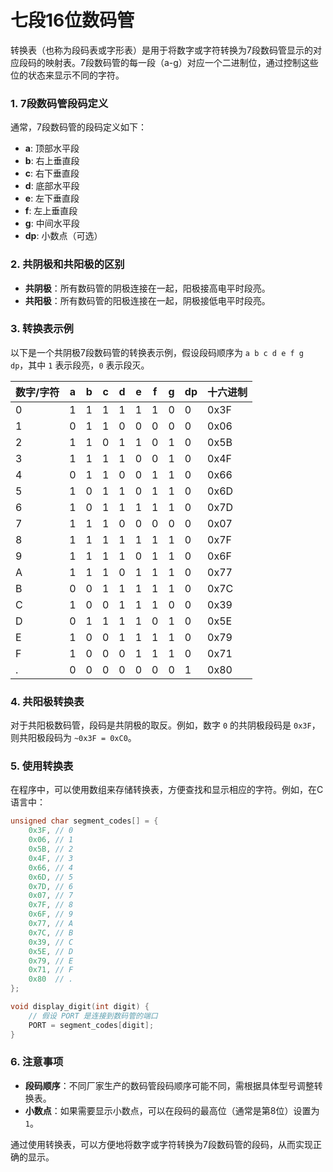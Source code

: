 # 七段16位数码管



转换表（也称为段码表或字形表）是用于将数字或字符转换为7段数码管显示的对应段码的映射表。7段数码管的每一段（a-g）对应一个二进制位，通过控制这些位的状态来显示不同的字符。

### 1. 7段数码管段码定义

通常，7段数码管的段码定义如下：

- **a**: 顶部水平段
- **b**: 右上垂直段
- **c**: 右下垂直段
- **d**: 底部水平段
- **e**: 左下垂直段
- **f**: 左上垂直段
- **g**: 中间水平段
- **dp**: 小数点（可选）

### 2. 共阴极和共阳极的区别

- **共阴极**：所有数码管的阴极连接在一起，阳极接高电平时段亮。
- **共阳极**：所有数码管的阳极连接在一起，阴极接低电平时段亮。

### 3. 转换表示例

以下是一个共阴极7段数码管的转换表示例，假设段码顺序为 `a b c d e f g dp`，其中 `1` 表示段亮，`0` 表示段灭。

| 数字/字符 | a | b | c | d | e | f | g | dp | 十六进制 |
|-----------|---|---|---|---|---|---|---|---|----------|
| 0         | 1 | 1 | 1 | 1 | 1 | 1 | 0 | 0 | 0x3F     |
| 1         | 0 | 1 | 1 | 0 | 0 | 0 | 0 | 0 | 0x06     |
| 2         | 1 | 1 | 0 | 1 | 1 | 0 | 1 | 0 | 0x5B     |
| 3         | 1 | 1 | 1 | 1 | 0 | 0 | 1 | 0 | 0x4F     |
| 4         | 0 | 1 | 1 | 0 | 0 | 1 | 1 | 0 | 0x66     |
| 5         | 1 | 0 | 1 | 1 | 0 | 1 | 1 | 0 | 0x6D     |
| 6         | 1 | 0 | 1 | 1 | 1 | 1 | 1 | 0 | 0x7D     |
| 7         | 1 | 1 | 1 | 0 | 0 | 0 | 0 | 0 | 0x07     |
| 8         | 1 | 1 | 1 | 1 | 1 | 1 | 1 | 0 | 0x7F     |
| 9         | 1 | 1 | 1 | 1 | 0 | 1 | 1 | 0 | 0x6F     |
| A         | 1 | 1 | 1 | 0 | 1 | 1 | 1 | 0 | 0x77     |
| B         | 0 | 0 | 1 | 1 | 1 | 1 | 1 | 0 | 0x7C     |
| C         | 1 | 0 | 0 | 1 | 1 | 1 | 0 | 0 | 0x39     |
| D         | 0 | 1 | 1 | 1 | 1 | 0 | 1 | 0 | 0x5E     |
| E         | 1 | 0 | 0 | 1 | 1 | 1 | 1 | 0 | 0x79     |
| F         | 1 | 0 | 0 | 0 | 1 | 1 | 1 | 0 | 0x71     |
| .         | 0 | 0 | 0 | 0 | 0 | 0 | 0 | 1 | 0x80     |

### 4. 共阳极转换表

对于共阳极数码管，段码是共阴极的取反。例如，数字 `0` 的共阴极段码是 `0x3F`，则共阳极段码为 `~0x3F = 0xC0`。

### 5. 使用转换表

在程序中，可以使用数组来存储转换表，方便查找和显示相应的字符。例如，在C语言中：

```c
unsigned char segment_codes[] = {
    0x3F, // 0
    0x06, // 1
    0x5B, // 2
    0x4F, // 3
    0x66, // 4
    0x6D, // 5
    0x7D, // 6
    0x07, // 7
    0x7F, // 8
    0x6F, // 9
    0x77, // A
    0x7C, // B
    0x39, // C
    0x5E, // D
    0x79, // E
    0x71, // F
    0x80  // .
};

void display_digit(int digit) {
    // 假设 PORT 是连接到数码管的端口
    PORT = segment_codes[digit];
}
```

### 6. 注意事项

- **段码顺序**：不同厂家生产的数码管段码顺序可能不同，需根据具体型号调整转换表。
- **小数点**：如果需要显示小数点，可以在段码的最高位（通常是第8位）设置为 `1`。

通过使用转换表，可以方便地将数字或字符转换为7段数码管的段码，从而实现正确的显示。

